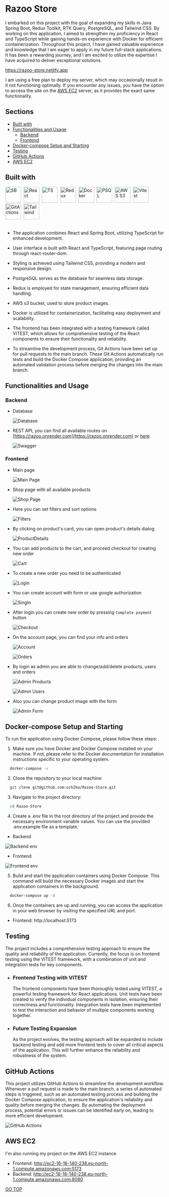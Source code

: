 # Razoo Store

I embarked on this project with the goal of expanding my skills in Java Spring Boot, Redux Toolkit, RTK Query, PostgreSQL, and Tailwind CSS.
By working on this application, I aimed to strengthen my proficiency in React and TypeScript while gaining hands-on experience with Docker for efficient containerization. Throughout this project, I have gained valuable experience and knowledge that I am eager to apply in my future full-stack applications. It has been a rewarding journey, and I am excited to utilize the expertise I have acquired to deliver exceptional solutions.

https://razoo-store.netlify.app

I am using a free plan to deploy my server, which may occasionally result in it not functioning optimally. If you encounter any issues, you have the option to access the site on the [AWS EC2](#aws-ec2) server, as it provides the exact same functionality.

## Sections

- [Built with](#built-with)
- [Functionalities and Usage](#functionalities-and-usage)
  - [Backend](#backend)
  - [Frontend](#frontend)
- [Docker-compose Setup and Starting](#docker-compose-setup-and-starting)
- [Testing](#testing)
- [GitHub Actions](#github-actions)
- [AWS EC2](#aws-ec2)

## Built with

<!-- ICONS found at: ht<rtps://github.com/devicons/devicon/tree/master/icons -->
<!-- https://seeklogo.com/vector-logo/428028/github-actions -->
<div> 
      <img src="https://raw.githubusercontent.com/devicons/devicon/master/icons/spring/spring-original-wordmark.svg" title="SB" alt="SB" width="50" height="50"/>&nbsp;
      <img src="https://raw.githubusercontent.com/devicons/devicon/master/icons/react/react-original-wordmark.svg" title="React" alt="React" width="50" height="50"/>&nbsp;
      <img src="https://raw.githubusercontent.com/devicons/devicon/master/icons/typescript/typescript-original.svg" title="TS" alt="TS" width="50" height="50"/>&nbsp;
      <img src="https://raw.githubusercontent.com/devicons/devicon/master/icons/redux/redux-original.svg" title="Redux" alt="Redux" width="50" height="50"/>&nbsp;
      <img src="https://raw.githubusercontent.com/devicons/devicon/master/icons/docker/docker-original-wordmark.svg" title="Docker" alt="Docker" width="50" height="50"/>&nbsp;
      <img src="https://raw.githubusercontent.com/devicons/devicon/master/icons/postgresql/postgresql-original-wordmark.svg" title="PSQL" alt="PSQL" width="50" height="50"/>&nbsp;
      <img src="https://seeklogo.com/images/A/aws-s3-simple-storage-service-logo-B280D33C1B-seeklogo.com.png" title="AWS S3" alt="AWS S3" width="50" height="50"/>&nbsp;
      <img src="https://seeklogo.com/images/V/vitest-logo-9ADDA575A5-seeklogo.com.png" title="Vitest" alt="Vitest" width="50" height="50"/>&nbsp;
      <img src="https://seeklogo.com/images/G/github-actions-logo-031704BDC6-seeklogo.com.png" title="GitActions" alt="GitActions" width="50" height="50"/>&nbsp;
      <img src="https://raw.githubusercontent.com/devicons/devicon/master/icons/tailwindcss/tailwindcss-original-wordmark.svg" title="Tailwind" alt="Tailwind" width="50" height="50"/>&nbsp;
      
</div>
<br>

- The application combines React and Spring Boot, utilizing TypeScript for enhanced development.

- User interface is built with React and TypeScript, featuring page routing through react-router-dom.

- Styling is achieved using Tailwind CSS, providing a modern and responsive design.

- PostgreSQL serves as the database for seamless data storage.

- Redux is employed for state management, ensuring efficient data handling.

- AWS s3 bucket, used to store product images.

- Docker is utilized for containerization, facilitating easy deployment and scalability.

- The frontend has been integrated with a testing framework called VITEST, which allows for comprehensive testing of the React components to ensure their functionality and reliability.

- To streamline the development process, Git Actions have been set up for pull requests to the main branch. These Git Actions automatically run tests and build the Docker Compose application, providing an automated validation process before merging the changes into the main branch.

## Functionalities and Usage

### Backend

- Database

  ![Database](screenshots/database.jpg)

- REST API, you can find all available routes on [https://razoo.onrender.com](https://razoo.onrender.com) or [here](http://ec2-16-16-140-238.eu-north-1.compute.amazonaws.com:8080)

  ![Swagger](screenshots/swagger.jpg)

### Frontend

- Main page

  ![Main Page](screenshots/mainPage.jpg)

- Shop page with all available products

  ![Shop Page](screenshots/shopPage.jpg)

- Here you can set filters and sort options

  ![Filters ](screenshots/filters.jpg)

- By clicking on product's card, you can open product's details dialog

  ![ProductDetails ](screenshots/productDetails.jpg)

- You can add products to the cart, and proceed checkout for creating new order

  ![Cart ](screenshots/cartPage.jpg)

- To create a new order you need to be authenticated

  ![Login ](screenshots/loginPage.jpg)

- You can create account with form or use google authorization

  ![SingIn ](screenshots/singInPage.jpg)

- After login you can create new order by pressing `Complete payment` button

  ![Checkout ](screenshots/checkoutPage.jpg)

- On the account page, you can find your info and orders

  ![Account ](screenshots/accountPage.jpg)

  ![Orders ](screenshots/orderPage.jpg)

- By login as admin you are able to change/add/delete products, users and orders

  ![Admin Products ](screenshots/adminProducts.jpg)

  ![Admin Users ](screenshots/adminUsers.jpg)

- Also you can change product image with the form

  ![Admin Form ](screenshots/adminForm.jpg)

## Docker-compose Setup and Starting

To run the application using Docker Compose, please follow these steps:

1. Make sure you have Docker and Docker Compose installed on your machine. If not, please refer to the Docker documentation for installation instructions specific to your operating system.

```sh
  docker-compose -v
```

2. Clone the repository to your local machine:

```sh
  git clone git@github.com:uch2ha/Razoo-Store.git
```

3. Navigate to the project directory:

```sh
  cd Razoo-Store
```

4. Create a .env file in the root directory of the project and provide the necessary environment variable values. You can use the provided .env.example file as a template.

- Backend

![Backend env ](screenshots/backend_env.png)

- Frontend

![Frontend env ](screenshots/frontend_env.png)

5. Build and start the application containers using Docker Compose. This command will build the necessary Docker images and start the application containers in the background.

```sh
  docker-compose up -d
```

6. Once the containers are up and running, you can access the application in your web browser by visiting the specified URL and port.

- Frontend: http://localhost:5173

## Testing

The project includes a comprehensive testing approach to ensure the quality and reliability of the application. Currently, the focus is on frontend testing using the VITEST framework, with a combination of unit and integration tests for key components.

- ### Frontend Testing with VITEST

  The frontend components have been thoroughly tested using VITEST, a powerful testing framework for React applications. Unit tests have been created to verify the individual components in isolation, ensuring their correctness and functionality. Integration tests have been implemented to test the interaction and behavior of multiple components working together.

- ### Future Testing Expansion
  As the project evolves, the testing approach will be expanded to include backend testing and add more frontend tests to cover all critical aspects of the application. This will further enhance the reliability and robustness of the system.

## GitHub Actions

This project utilizes GitHub Actions to streamline the development workflow. Whenever a pull request is made to the main branch, a series of automated steps is triggered, such as an automated testing process and building the Docker Compose application, to ensure the application's reliability and quality before merging the changes. By automating the deployment process, potential errors or issues can be identified early on, leading to more efficient development.

![GitHub Actions ](screenshots/github-actions.png)

## AWS EC2

I'm also running my project on the AWS EC2 instance

- Frontend: http://ec2-16-16-140-238.eu-north-1.compute.amazonaws.com:5173
- Backend: http://ec2-16-16-140-238.eu-north-1.compute.amazonaws.com:8080

[GO TOP](#razoo-store)
